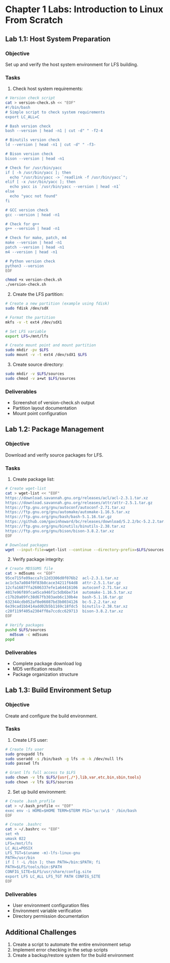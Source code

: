 # Chapter 1 Labs: Introduction to Linux From Scratch

## Lab 1.1: Host System Preparation

### Objective
Set up and verify the host system environment for LFS building.

### Tasks
1. Check host system requirements:
```bash
# Version check script
cat > version-check.sh << "EOF"
#!/bin/bash
# Simple script to check system requirements
export LC_ALL=C

# Bash version check
bash --version | head -n1 | cut -d" " -f2-4

# Binutils version check
ld --version | head -n1 | cut -d" " -f3-

# Bison version check
bison --version | head -n1

# Check for /usr/bin/yacc
if [ -h /usr/bin/yacc ]; then
  echo "/usr/bin/yacc -> `readlink -f /usr/bin/yacc`";
elif [ -x /usr/bin/yacc ]; then
  echo yacc is `/usr/bin/yacc --version | head -n1`
else
  echo "yacc not found" 
fi

# GCC version check
gcc --version | head -n1

# Check for g++
g++ --version | head -n1

# Check for make, patch, m4
make --version | head -n1
patch --version | head -n1
m4 --version | head -n1

# Python version check
python3 --version
EOF

chmod +x version-check.sh
./version-check.sh
```

2. Create the LFS partition:
```bash
# Create a new partition (example using fdisk)
sudo fdisk /dev/sdX

# Format the partition
mkfs -v -t ext4 /dev/sdX1

# Set LFS variable
export LFS=/mnt/lfs

# Create mount point and mount partition
sudo mkdir -pv $LFS
sudo mount -v -t ext4 /dev/sdX1 $LFS
```

3. Create source directory:
```bash
sudo mkdir -v $LFS/sources
sudo chmod -v a+wt $LFS/sources
```

### Deliverables
- Screenshot of version-check.sh output
- Partition layout documentation
- Mount point configuration

## Lab 1.2: Package Management

### Objective
Download and verify source packages for LFS.

### Tasks
1. Create package list:
```bash
# Create wget-list
cat > wget-list << "EOF"
https://download.savannah.gnu.org/releases/acl/acl-2.3.1.tar.xz
https://download.savannah.gnu.org/releases/attr/attr-2.5.1.tar.gz
https://ftp.gnu.org/gnu/autoconf/autoconf-2.71.tar.xz
https://ftp.gnu.org/gnu/automake/automake-1.16.5.tar.xz
https://ftp.gnu.org/gnu/bash/bash-5.1.16.tar.gz
https://github.com/gavinhoward/bc/releases/download/5.2.2/bc-5.2.2.tar.xz
https://ftp.gnu.org/gnu/binutils/binutils-2.38.tar.xz
https://ftp.gnu.org/gnu/bison/bison-3.8.2.tar.xz
EOF

# Download packages
wget --input-file=wget-list --continue --directory-prefix=$LFS/sources
```

2. Verify package integrity:
```bash
# Create MD5SUMS file
cat > md5sums << "EOF"
95ce715fe09acca7c12d3306d0f076b2  acl-2.3.1.tar.xz
ac1c5a7a084f0f83b8cace34211f64d8  attr-2.5.1.tar.gz
12cfa1687ffa2606337efe1a64416106  autoconf-2.71.tar.xz
4017e96f89fca45ca946f1c5db6be714  automake-1.16.5.tar.xz
c17b20a09fc38d67fb303aeb6c130b4e  bash-5.1.16.tar.gz
632344cdb052af0e06087bd3b0034126  bc-5.2.2.tar.xz
6e39cad1bb414add02b5b1169c18fdc5  binutils-2.38.tar.xz
c28f119f405a2304ff0a7ccdcc629713  bison-3.8.2.tar.xz
EOF

# Verify packages
pushd $LFS/sources
  md5sum -c md5sums
popd
```

### Deliverables
- Complete package download log
- MD5 verification results
- Package organization structure

## Lab 1.3: Build Environment Setup

### Objective
Create and configure the build environment.

### Tasks
1. Create LFS user:
```bash
# Create lfs user
sudo groupadd lfs
sudo useradd -s /bin/bash -g lfs -m -k /dev/null lfs
sudo passwd lfs

# Grant lfs full access to $LFS
sudo chown -v lfs $LFS/{usr{,/*},lib,var,etc,bin,sbin,tools}
sudo chown -v lfs $LFS/sources
```

2. Set up build environment:
```bash
# Create .bash_profile
cat > ~/.bash_profile << "EOF"
exec env -i HOME=$HOME TERM=$TERM PS1='\u:\w\$ ' /bin/bash
EOF

# Create .bashrc
cat > ~/.bashrc << "EOF"
set +h
umask 022
LFS=/mnt/lfs
LC_ALL=POSIX
LFS_TGT=$(uname -m)-lfs-linux-gnu
PATH=/usr/bin
if [ ! -L /bin ]; then PATH=/bin:$PATH; fi
PATH=$LFS/tools/bin:$PATH
CONFIG_SITE=$LFS/usr/share/config.site
export LFS LC_ALL LFS_TGT PATH CONFIG_SITE
EOF
```

### Deliverables
- User environment configuration files
- Environment variable verification
- Directory permission documentation

## Additional Challenges
1. Create a script to automate the entire environment setup
2. Implement error checking in the setup scripts
3. Create a backup/restore system for the build environment
